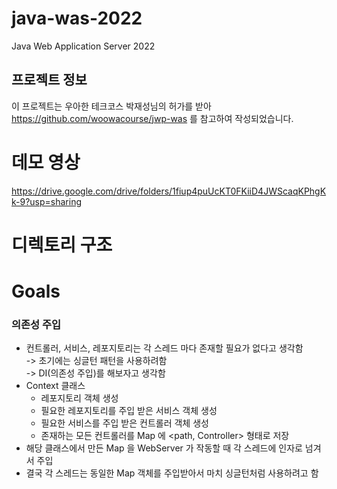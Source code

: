 # java-was-2022

Java Web Application Server 2022

## 프로젝트 정보

이 프로젝트는 우아한 테크코스 박재성님의 허가를 받아 https://github.com/woowacourse/jwp-was
를 참고하여 작성되었습니다.

# 데모 영상
https://drive.google.com/drive/folders/1fiup4puUcKT0FKiiD4JWScaqKPhgKk-9?usp=sharing
# 디렉토리 구조


# Goals
### 의존성 주입
- 컨트롤러, 서비스, 레포지토리는 각 스레드 마다 존재할 필요가 없다고 생각함  
  -> 초기에는 싱글턴 패턴을 사용하려함  
  -> DI(의존성 주입)를 해보자고 생각함
- Context 클래스
  - 레포지토리 객체 생성 
  - 필요한 레포지토리를 주입 받은 서비스 객체 생성
  - 필요한 서비스를 주입 받은 컨트롤러 객체 생성
  - 존재하는 모든 컨트롤러를 Map 에 <path, Controller> 형태로 저장
- 해당 클래스에서 만든 Map 을 WebServer 가 작동할 때 각 스레드에 인자로 넘겨서 주입
- 결국 각 스레드는 동일한 Map 객체를 주입받아서 마치 싱글턴처럼 사용하려고 함

